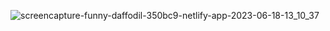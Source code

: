 

![screencapture-funny-daffodil-350bc9-netlify-app-2023-06-18-13_10_37](https://github.com/sunil9813/Real-estate-website/assets/67497228/011837d1-0937-40cd-8ea2-aa83aefaf649)
